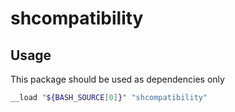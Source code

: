 # shcompatibility

## Usage

This package should be used as dependencies only

```sh
__load "${BASH_SOURCE[0]}" "shcompatibility"
```